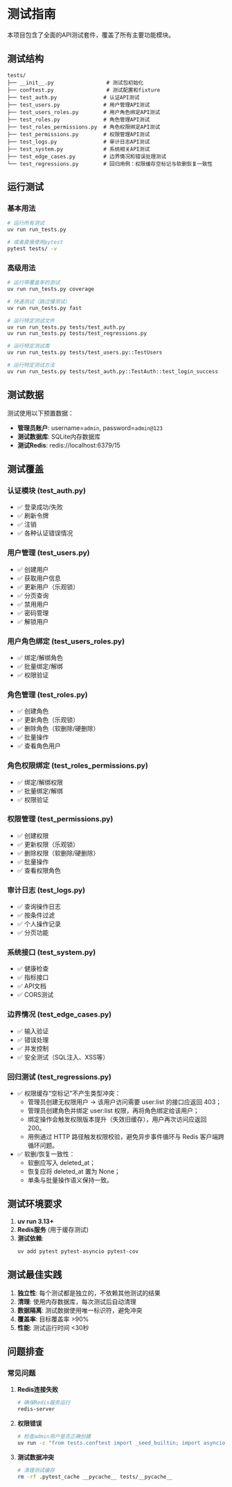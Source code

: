 # 测试指南

本项目包含了全面的API测试套件，覆盖了所有主要功能模块。

## 测试结构

```
tests/
├── __init__.py                 # 测试包初始化
├── conftest.py                 # 测试配置和fixture
├── test_auth.py               # 认证API测试
├── test_users.py              # 用户管理API测试
├── test_users_roles.py        # 用户角色绑定API测试
├── test_roles.py              # 角色管理API测试
├── test_roles_permissions.py  # 角色权限绑定API测试
├── test_permissions.py        # 权限管理API测试
├── test_logs.py               # 审计日志API测试
├── test_system.py             # 系统相关API测试
├── test_edge_cases.py         # 边界情况和错误处理测试
└── test_regressions.py        # 回归用例：权限缓存空标记与软删恢复一致性
```

## 运行测试

### 基本用法

```bash
# 运行所有测试
uv run run_tests.py

# 或者直接使用pytest
pytest tests/ -v
```

### 高级用法

```bash
# 运行带覆盖率的测试
uv run run_tests.py coverage

# 快速测试（跳过慢测试）
uv run run_tests.py fast

# 运行特定测试文件
uv run run_tests.py tests/test_auth.py
uv run run_tests.py tests/test_regressions.py

# 运行特定测试类
uv run run_tests.py tests/test_users.py::TestUsers

# 运行特定测试方法
uv run run_tests.py tests/test_auth.py::TestAuth::test_login_success
```

## 测试数据

测试使用以下预置数据：

- **管理员账户**: username=`admin`, password=`admin@123`
- **测试数据库**: SQLite内存数据库
- **测试Redis**: redis://localhost:6379/15

## 测试覆盖

### 认证模块 (test_auth.py)
- ✅ 登录成功/失败
- ✅ 刷新令牌
- ✅ 注销
- ✅ 各种认证错误情况

### 用户管理 (test_users.py)
- ✅ 创建用户
- ✅ 获取用户信息
- ✅ 更新用户（乐观锁）
- ✅ 分页查询
- ✅ 禁用用户
- ✅ 密码管理
- ✅ 解锁用户

### 用户角色绑定 (test_users_roles.py)
- ✅ 绑定/解绑角色
- ✅ 批量绑定/解绑
- ✅ 权限验证

### 角色管理 (test_roles.py)
- ✅ 创建角色
- ✅ 更新角色（乐观锁）
- ✅ 删除角色（软删除/硬删除）
- ✅ 批量操作
- ✅ 查看角色用户

### 角色权限绑定 (test_roles_permissions.py)
- ✅ 绑定/解绑权限
- ✅ 批量绑定/解绑
- ✅ 权限验证

### 权限管理 (test_permissions.py)
- ✅ 创建权限
- ✅ 更新权限（乐观锁）
- ✅ 删除权限（软删除/硬删除）
- ✅ 批量操作
- ✅ 查看权限角色

### 审计日志 (test_logs.py)
- ✅ 查询操作日志
- ✅ 按条件过滤
- ✅ 个人操作记录
- ✅ 分页功能

### 系统接口 (test_system.py)
- ✅ 健康检查
- ✅ 指标接口
- ✅ API文档
- ✅ CORS测试

### 边界情况 (test_edge_cases.py)
- ✅ 输入验证
- ✅ 错误处理
- ✅ 并发控制
- ✅ 安全测试（SQL注入、XSS等）

### 回归测试 (test_regressions.py)
- ✅ 权限缓存“空标记”不产生类型冲突：
   - 管理员创建无权限用户 -> 该用户访问需要 user:list 的接口应返回 403；
   - 管理员创建角色并绑定 user:list 权限，再将角色绑定给该用户；
   - 绑定操作会触发权限版本提升（失效旧缓存），用户再次访问应返回 200。
   - 用例通过 HTTP 路径触发权限校验，避免异步事件循环与 Redis 客户端跨循环问题。
- ✅ 软删/恢复一致性：
   - 软删应写入 deleted_at；
   - 恢复应将 deleted_at 置为 None；
   - 单条与批量操作语义保持一致。

## 测试环境要求

1. **uv run 3.13+**
2. **Redis服务** (用于缓存测试)
3. **测试依赖**:
   ```bash
   uv add pytest pytest-asyncio pytest-cov
   ```

## 测试最佳实践

1. **独立性**: 每个测试都是独立的，不依赖其他测试的结果
2. **清理**: 使用内存数据库，每次测试后自动清理
3. **数据隔离**: 测试数据使用唯一标识符，避免冲突
4. **覆盖率**: 目标覆盖率 >90%
5. **性能**: 测试运行时间 <30秒

## 问题排查

### 常见问题

1. **Redis连接失败**
   ```bash
   # 确保Redis服务运行
   redis-server
   ```

2. **权限错误**
   ```bash
   # 检查admin用户是否正确创建
   uv run -c "from tests.conftest import _seed_builtin; import asyncio; asyncio.run(_seed_builtin())"
   ```

3. **测试数据冲突**
   ```bash
   # 清理测试缓存
   rm -rf .pytest_cache __pycache__ tests/__pycache__
   ```
